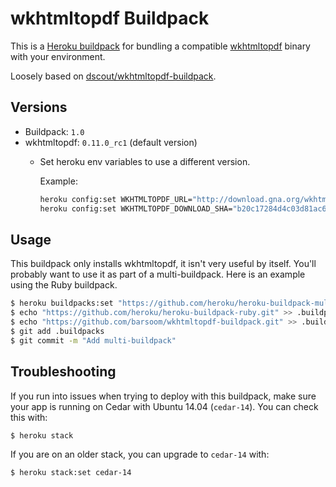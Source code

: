 # wkhtmltopdf Buildpack

This is a [Heroku buildpack][0] for bundling a compatible [wkhtmltopdf][1] binary with your environment.

Loosely based on [dscout/wkhtmltopdf-buildpack](https://github.com/dscout/wkhtmltopdf-buildpack).

## Versions

* Buildpack:   `1.0`
* wkhtmltopdf: `0.11.0_rc1` (default version)
  - Set heroku env variables to use a different version.

    Example:
    ```bash
    heroku config:set WKHTMLTOPDF_URL="http://download.gna.org/wkhtmltopdf/obsolete/linux/wkhtmltopdf-0.11.0_rc1-static-amd64.tar.bz2"
    heroku config:set WKHTMLTOPDF_DOWNLOAD_SHA="b20c17284d4c03d81ac6ec3e251201da2b99830c9ac831281c8b5d841e7a6632"
    ```

## Usage

This buildpack only installs wkhtmltopdf, it isn't very useful by itself. You'll probably want to use it as part of a multi-buildpack. Here is an example using the Ruby buildpack.

```bash
$ heroku buildpacks:set "https://github.com/heroku/heroku-buildpack-multi.git"
$ echo "https://github.com/heroku/heroku-buildpack-ruby.git" >> .buildpacks
$ echo "https://github.com/barsoom/wkhtmltopdf-buildpack.git" >> .buildpacks
$ git add .buildpacks
$ git commit -m "Add multi-buildpack"
```

[0]: http://devcenter.heroku.com/articles/buildpacks
[1]: http://wkhtmltopdf.org/

## Troubleshooting

If you run into issues when trying to deploy with this buildpack, make sure your app is running on Cedar with Ubuntu 14.04 (`cedar-14`). You can check this with:

```bash
$ heroku stack
```

If you are on an older stack, you can upgrade to `cedar-14` with:

```bash
$ heroku stack:set cedar-14
```
